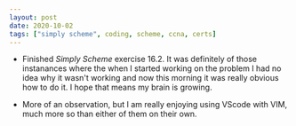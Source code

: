 ```yaml
---
layout: post
date: 2020-10-02
tags: ["simply scheme", coding, scheme, ccna, certs]
---
```


- Finished *Simply Scheme* exercise 16.2. It was definitely of those
  instanances where the when I started working on the problem I had no
  idea why it wasn't working and now this morning it was really obvious
  how to do it. I hope that means my brain is growing.

<p></p>

- More of an observation, but I am really enjoying using VScode with
  VIM, much more so than either of them on their own. 
